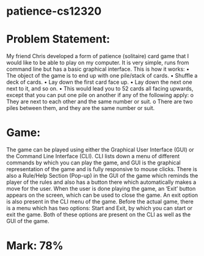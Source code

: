 # patience-cs12320

# Problem Statement:
My friend Chris developed a form of patience (solitaire) card game that I would like to be able to play on my computer. It is very simple, runs from command line but has a basic graphical interface.
This is how it works:
• The object of the game is to end up with one pile/stack of cards.
• Shuffle a deck of cards. • Lay down the first card face up.
• Lay down the next one next to it, and so on.
• This would lead you to 52 cards all facing upwards, except that you can put one pile
on another if any of the following apply:
o They are next to each other and the same number or suit.
o There are two piles between them, and they are the same number or suit.
# Game:
The game can be played using either the Graphical User Interface (GUI) or the Command Line Interface (CLI). CLI lists down a menu of different commands by which you can play the game, and GUI is the graphical representation of the game and is fully responsive to mouse clicks.
There is also a Rule/Help Section (Pop-up) in the GUI of the game which reminds the player of the rules and also has a button there which automatically makes a move for the user. When the user is done playing the game, an ‘Exit’ button appears on the screen, which can be used to close the game. An exit option is also present in the CLI menu of the game. Before the actual game, there is a menu which has two options: Start and Exit, by which you can start or exit the game. Both of these options are present on the CLI as well as the GUI of the game.

# Mark: 78% 
